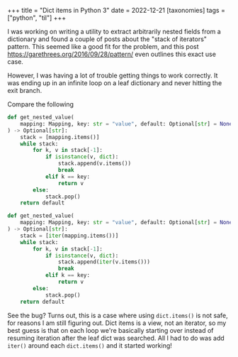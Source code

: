 +++
title = "Dict items in Python 3"
date = 2022-12-21
[taxonomies]
tags = ["python", "til"]
+++

I was working on writing a utility to extract arbitrarily nested fields from a dictionary and found a couple of posts about the "stack of iterators" pattern.
This seemed like a good fit for the problem, and this post https://garethrees.org/2016/09/28/pattern/ even outlines this exact use case. 

However, I was having a lot of trouble getting things to work correctly. It was ending up in an infinite loop on a leaf dictionary and never hitting the exit branch. 

Compare the following

```python
def get_nested_value(
    mapping: Mapping, key: str = "value", default: Optional[str] = None
) -> Optional[str]:
    stack = [mapping.items()]
    while stack:
        for k, v in stack[-1]:
            if isinstance(v, dict):
                stack.append(v.items())
                break
            elif k == key:
                return v
        else:
            stack.pop()
    return default
```

```python
def get_nested_value(
    mapping: Mapping, key: str = "value", default: Optional[str] = None
) -> Optional[str]:
    stack = [iter(mapping.items())]
    while stack:
        for k, v in stack[-1]:
            if isinstance(v, dict):
                stack.append(iter(v.items()))
                break
            elif k == key:
                return v
        else:
            stack.pop()
    return default
```

See the bug? Turns out, this is a case where using `dict.items()` is not safe, for reasons I am still figuring out. Dict items is a view, not an iterator, so my best guess is that 
on each loop we're basically starting over instead of resuming iteration after the leaf dict was searched. All I had to do was add `iter()` around each `dict.items()` and it started working!
